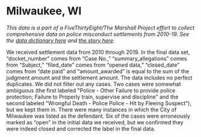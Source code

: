 # Milwaukee, WI

*This data is a part of a FiveThirtyEight/The Marshall Project effort to collect comprehensive data on police misconduct settlements from 2010-19. See the [data dictionary here](../) and [the story here](https://fivethirtyeight.com/features/police-misconduct-costs-cities-millions-every-year-but-thats-where-the-accountability-ends).*

We received settlement data from 2010 through 2019. In the final data set, “docket_number” comes from “Case No.,” “summary_allegations” comes from “Subject,” “filed_date” comes from “opened data,” “closed_date” comes from “date paid” and “amount_awarded” is equal to the sum of the judgment amount and the settlement amount. The data includes no perfect duplicates. We did not filter out any cases. Two cases were somewhat ambiguous (the first labeled "Police - Other Failure to provide police protection; Failure to Properly train, supervise and discipline" and the second labeled "Wrongful Death - Police Police - Hit by Fleeing Suspect"), but we kept them in. There were many instances in which the City of Milwaukee was listed as the defendant. Six of the cases were erroneously marked as “open” in the initial data we received, but we confirmed they were indeed closed and corrected the label in the final data. 

